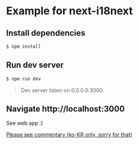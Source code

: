 # Example for next-i18next

## Install dependencies

```bash
$ npm install
```

## Run dev server

```bash
$ npm run dev
```

> Dev server listen on 0.0.0.0:3000

## Navigate http://localhost:3000

See web app :)

[Please see commentary (ko-KR only, sorry for that)](./manual.md)